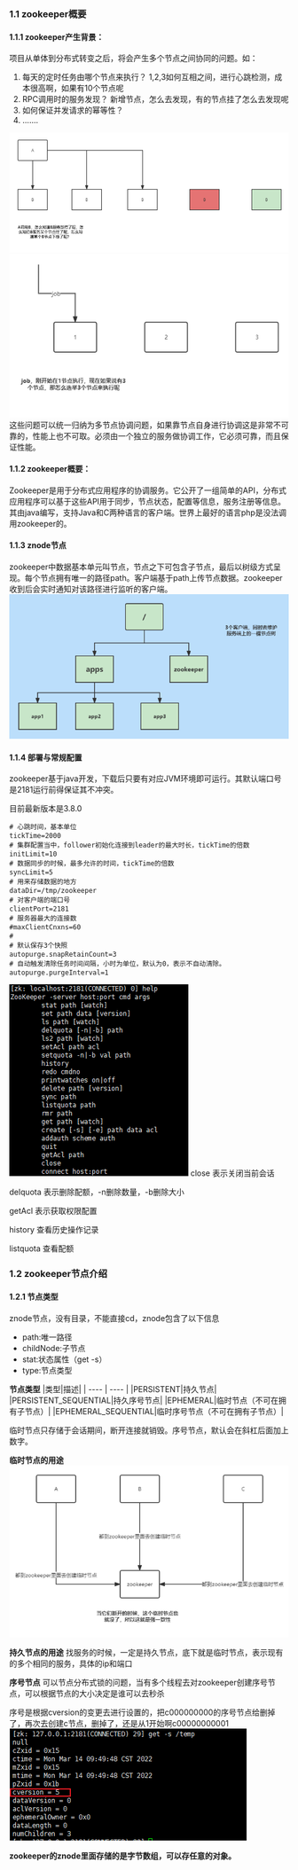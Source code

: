 ### 1.1 zookeeper概要

#### 1.1.1 zookeeper产生背景：
项目从单体到分布式转变之后，将会产生多个节点之间协同的问题。如：
1. 每天的定时任务由哪个节点来执行？
    1,2,3如何互相之间，进行心跳检测，成本很高啊，如果有10个节点呢
1. RPC调用时的服务发现？
    新增节点，怎么去发现，有的节点挂了怎么去发现呢
1. 如何保证并发请求的幂等性？
1. .......

![image](../images/RPC调用时的服务发现.png)
![image](../images/每天的定时任务由哪个节点来执行.png)
这些问题可以统一归纳为多节点协调问题，如果靠节点自身进行协调这是非常不可靠的，性能上也不可取。必须由一个独立的服务做协调工作，它必须可靠，而且保证性能。

#### 1.1.2 zookeeper概要：
Zookeeper是用于分布式应用程序的协调服务。它公开了一组简单的API，分布式应用程序可以基于这些API用于同步，节点状态，配置等信息，服务注册等信息。其由java编写，支持Java和C两种语言的客户端。世界上最好的语言php是没法调用zookeeper的。

#### 1.1.3 znode节点
zookeeper中数据基本单元叫节点，节点之下可包含子节点，最后以树级方式呈现。每个节点拥有唯一的路径path。客户端基于path上传节点数据。zookeeper收到后会实时通知对该路径进行监听的客户端。
![image](../images/zookeeper-znode.png)

#### 1.1.4 部署与常规配置
zookeeper基于java开发，下载后只要有对应JVM环境即可运行。其默认端口号是2181运行前得保证其不冲突。

目前最新版本是3.8.0

```properties
# 心跳时间，基本单位
tickTime=2000
# 集群配置当中，follower初始化连接到leader的最大时长，tickTime的倍数
initLimit=10
# 数据同步的时候，最多允许的时间，tickTime的倍数
syncLimit=5
# 用来存储数据的地方
dataDir=/tmp/zookeeper
# 对客户端的端口号
clientPort=2181
# 服务器最大的连接数
#maxClientCnxns=60
#
# 默认保存3个快照
autopurge.snapRetainCount=3
# 自动触发清除任务时间间隔，小时为单位，默认为0，表示不自动清除。
autopurge.purgeInterval=1
```

![image](../images/Snipaste_2022-03-14_00-31-43.png)
close
表示关闭当前会话

delquota 
表示删除配额，-n删除数量，-b删除大小

getAcl
表示获取权限配置

history
查看历史操作记录

listquota
查看配额


### 1.2 zookeeper节点介绍
#### 1.2.1 节点类型
znode节点，没有目录，不能直接cd，znode包含了以下信息
* path:唯一路径
* childNode:子节点
* stat:状态属性（get -s）
* type:节点类型

**节点类型**
|类型|描述|
|  ----  | ----  |
|PERSISTENT|持久节点|
|PERSISTENT_SEQUENTIAL|持久序号节点|
|EPHEMERAL|临时节点（不可在拥有子节点）|
|EPHEMERAL_SEQUENTIAL|临时序号节点（不可在拥有子节点）|

临时节点只存储于会话期间，断开连接就销毁。序号节点，默认会在斜杠后面加上数字。

**临时节点的用途**
![image](../images/zookeeper的临时节点用途.png)

**持久节点的用途**
找服务的时候，一定是持久节点，底下就是临时节点，表示现有的多个相同的服务，具体的ip和端口

**序号节点**
可以节点分布式锁的问题，当有多个线程去对zookeeper创建序号节点，可以根据节点的大小决定是谁可以去秒杀

序号是根据cversion的变更去进行设置的，把c000000000的序号节点给删掉了，再次去创建c节点，删掉了，还是从1开始啊c00000000001
![image](../images/Snipaste_2022-03-14_01-54-17.png)

**zookeeper的znode里面存储的是字节数组，可以存任意的对象。**


